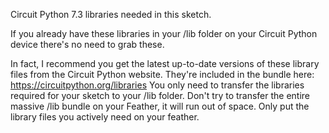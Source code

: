 Circuit Python 7.3 libraries needed in this sketch.

If you already have these libraries in your /lib folder on your Circuit Python device there's no need to grab these.

In fact, I recommend you get the latest up-to-date versions of these library files from the Circuit Python website.
They're included in the bundle here: https://circuitpython.org/libraries
You only need to transfer the libraries required for your sketch to your /lib folder.
Don't try to transfer the entire massive /lib bundle on your Feather, it will run out of space.
Only put the library files you actively need on your feather.
